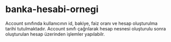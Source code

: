 # banka-hesabi-ornegi
Account sınıfında kullanıcının id, bakiye, faiz oranı ve hesap oluşturulma tarihi tutulmaktadır.
Account sınıfı çağrılarak hesap nesnesi oluşturulu sonra oluşturulan hesap üzerinden işlemler yapılabilr.
